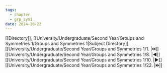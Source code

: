 ```yaml
---
tags:
  - chapter
  - grp_sym1
date: 2024-10-22
---
```

[[Directory]], [[University/Undergraduate/Second Year/Groups and Symmetries 1/Groups and Symmetries 1|Subject Directory]]
[[University/Undergraduate/Second Year/Groups and Symmetries 1/1. |🞀🞀]] [[University/Undergraduate/Second Year/Groups and Symmetries 1/8. |◀]] [[University/Undergraduate/Second Year/Groups and Symmetries 1/10. |▶]] [[University/Undergraduate/Second Year/Groups and Symmetries 1/22. |🞂🞂]]
# 
## 
### 